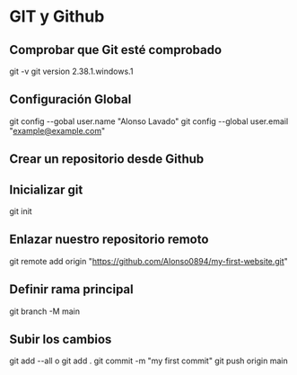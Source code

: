 # GIT y Github

## Comprobar que Git esté comprobado

git -v
git version 2.38.1.windows.1

## Configuración Global

git config --gobal user.name "Alonso Lavado"
git config --global user.email "example@example.com"

## Crear un repositorio desde Github

## Inicializar git

git init

## Enlazar nuestro repositorio remoto

git remote add origin "https://github.com/Alonso0894/my-first-website.git"

## Definir rama principal

git branch -M main

## Subir los cambios

git add --all o git add . 
git commit -m "my first commit"
git push origin main